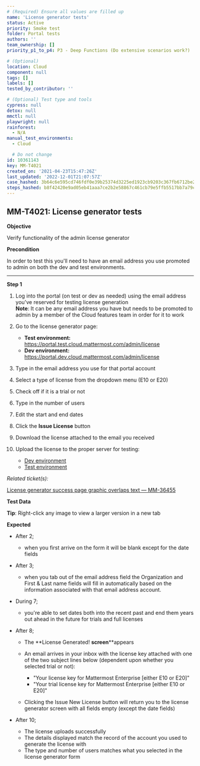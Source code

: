 ```yaml
---
# (Required) Ensure all values are filled up
name: 'License generator tests'
status: Active
priority: Smoke test
folder: Portal tests
authors: ''
team_ownership: []
priority_p1_to_p4: P3 - Deep Functions (Do extensive scenarios work?)

# (Optional)
location: Cloud
component: null
tags: []
labels: []
tested_by_contributor: ''

# (Optional) Test type and tools
cypress: null
detox: null
mmctl: null
playwright: null
rainforest:
  - N/A
manual_test_environments:
  - Cloud

  # Do not change
id: 10361143
key: MM-T4021
created_on: '2021-04-23T15:47:26Z'
last_updated: '2022-12-01T21:07:57Z'
case_hashed: 3b64c6e595cd746fdf0e39b25374d3225ed1923cb9203c367fb6712be2354ea545569ac121f48f87b0ce46cca37c7d04
steps_hashed: b8f42420e9ad05eb41aaa7ce2b2e58867c461cb79e5ffb5517bb7a79cfc1e6c1541c041f8cfc37547cc8b3c5344681c8
---
```


<!-- (Auto-generated) Based on frontmatter's "key" and "name" -->

## MM-T4021: License generator tests

**Objective**

Verify functionality of the admin license generator

**Precondition**

In order to test this you'll need to have an email address you use promoted to admin on both the dev and test environments.

---

**Step 1**

1. Log into the portal (on test or dev as needed) using the email address you've reserved for testing license generation\
   **Note**: It can be any email address you have but needs to be promoted to admin by a member of the Cloud features team in order for it to work

2. Go to the license generator page:

   - **Test environment:** <https://portal.test.cloud.mattermost.com/admin/license>
   - **Dev environment:** <https://portal.dev.cloud.mattermost.com/admin/license>

3. Type in the email address you use for that portal account

4. Select a type of license from the dropdown menu (E10 or E20)

5. Check off if it is a trial or not

6. Type in the number of users

7. Edit the start and end dates

8. Click the **Issue License** button

9. Download the license attached to the email you received

10. Upload the license to the proper server for testing:

    - [Dev environment](https://mattermost-server-pr-16787.test.mattermost.cloud/admin_console/about/license)
    - [Test environment](https://mattermost-server-pr-16778.test.mattermost.cloud/admin_console/about/license)

_Related ticket(s):_

[License generator success page graphic overlaps text — MM-36455](https://mattermost.atlassian.net/browse/MM-36455)

**Test Data**

**Tip**: Right-click any image to view a larger version in a new tab

**Expected**

- After 2;

  - when you first arrive on the form it will be blank except for the date fields

- After 3;

  - when you tab out of the email address field the Organization and First & Last name fields will fill in automatically based on the information associated with that email address account.

- During 7;

  - you're able to set dates both into the recent past and end them years out ahead in the future for trials and full licenses

- After 8;

  - The \*\*License Generated! **screen**\*\*appears

  - An email arrives in your inbox with the license key attached with one of the two subject lines below (dependent upon whether you selected trial or not):

    - "Your license key for Mattermost Enterprise \[either E10 or E20]"
    - "Your trial license key for Mattermost Enterprise \[either E10 or E20]"

  - Clicking the Issue New License button will return you to the license generator screen with all fields empty (except the date fields)

- After 10;

  - The license uploads successfully
  - The details displayed match the record of the account you used to generate the license with
  - The type and number of users matches what you selected in the license generator form
